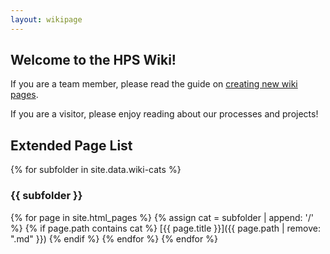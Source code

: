 ```yaml
---
layout: wikipage
---
```

## Welcome to the HPS Wiki!

If you are a team member, please read the guide on [creating new wiki pages](/wiki/Tutorials/new_pages).

If you are a visitor, please enjoy reading about our processes and projects!

## Extended Page List
{% for subfolder in site.data.wiki-cats %}
### {{ subfolder }}
  {% for page in site.html_pages %}
    {% assign cat = subfolder | append: '/' %}
    {% if page.path contains cat %}
[{{ page.title }}]({{ page.path | remove: ".md" }})
    {% endif %}
  {% endfor %}
{% endfor %}
